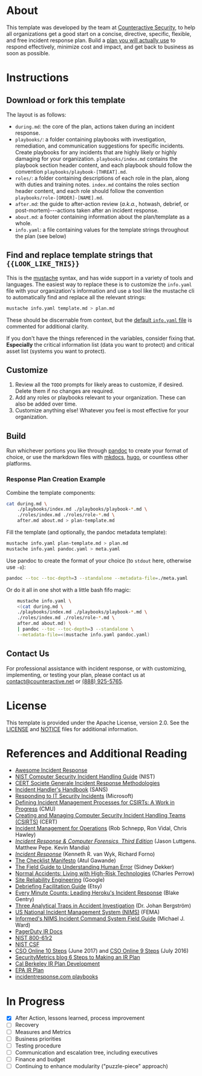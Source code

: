 # About

This template was developed by the team at [Counteractive Security](https://www.counteractive.net), to help all organizations get a good start on a concise, directive, specific, flexible, and free incident response plan.  Build a [plan you will actually use](https://www.counteractive.net/posts/an-ir-plan-you-will-use/) to respond effectively, minimize cost and impact, and get back to business as soon as possible.

# Instructions

## Download or fork this template

The layout is as follows:

* `during.md`: the core of the plan, actions taken during an incident response.
* `playbooks/`: a folder containing playbooks with investigation, remediation, and communication suggestions for specific incidents.  Create playbooks for any incidents that are highly likely or highly damaging for your organization.  `playbooks/index.md` contains the playbook section header content, and each playbook should follow the convention `playbooks/playbook-[THREAT].md`.
* `roles/`: a folder containing descriptions of each role in the plan, along with duties and training notes.  `index.md` contains the roles section header content, and each role should follow the convention `playbooks/role-[ORDER]-[NAME].md`.
* `after.md`: the guide to after-action review (_a.k.a._, hotwash, debrief, or post-mortem)---actions taken after an incident response.
* `about.md`: a footer containing information about the plan/template as a whole.
* `info.yaml`: a file containing values for the template strings throughout the plan (see below)

## Find and replace template strings that `{{LOOK_LIKE_THIS}}`

This is the [mustache](https://mustache.github.io/) syntax, and has wide support in a variety of tools and languages.  The easiest way to replace these is to customize the `info.yaml` file with your organization's information and use a tool like the mustache cli to automatically find and replace all the relevant strings:

```bash
mustache info.yaml template.md > plan.md
```

These should be discernable from context, but the [default `info.yaml` file](./info.yaml) is commented for additional clarity.

If you don't have the things referenced in the variables, consider fixing that.  **Especially** the critical information list (data you want to protect) and critical asset list (systems you want to protect).

## Customize

1. Review all the `TODO` prompts for likely areas to customize, if desired.  Delete them if no changes are required.
1. Add any roles or playbooks relevant to your organization. These can also be added over time.
1. Customize anything else!  Whatever you feel is most effective for your organization.

## Build

Run whichever portions you like through [pandoc](https://pandoc.org/installing.html) to create your format of choice, or use the markdown files with [mkdocs](http://www.mkdocs.org/), [hugo](https://gohugo.io/), or countless other platforms.

### Response Plan Creation Example

Combine the template components:

```bash
cat during.md \
    ./playbooks/index.md ./playbooks/playbook-*.md \
    ./roles/index.md ./roles/role-*.md \
    after.md about.md > plan-template.md
```

Fill the template (and optionally, the pandoc metadata template):

```bash
mustache info.yaml plan-template.md > plan.md
mustache info.yaml pandoc.yaml > meta.yaml
```

Use pandoc to create the format of your choice (to `stdout` here, otherwise use `-o`):

```bash
pandoc --toc --toc-depth=3 --standalone --metadata-file=./meta.yaml
```

Or do it all in one shot with a little bash fifo magic:

```bash
    mustache info.yaml \
    <(cat during.md \
    ./playbooks/index.md ./playbooks/playbook-*.md \
    ./roles/index.md ./roles/role-*.md \
    after.md about.md) \
    | pandoc --toc --toc-depth=3 --standalone \
    --metadata-file=<(mustache info.yaml pandoc.yaml)
```

## Contact Us

For professional assistance with incident response, or with customizing, implementing, or testing your plan, please contact us at contact@counteractive.net or [(888) 925-5765](tel:+18889255765).

# License

This template is provided under the Apache License, version 2.0.  See the [LICENSE](./LICENSE) and [NOTICE](./NOTICE) files for additional information.

# References and Additional Reading

* [Awesome Incident Response](https://github.com/meirwah/awesome-incident-response)
* [NIST Computer Security Incident Handling Guide](http://nvlpubs.nist.gov/nistpubs/SpecialPublications/NIST.SP.800-61r2.pdf) (NIST)
* [CERT Societe Generale Incident Response Methodologies](https://github.com/certsocietegenerale/IRM/tree/master/EN)
* [Incident Handler's Handbook](https://www.sans.org/reading-room/whitepapers/incident/incident-handlers-handbook-33901) (SANS)
* [Responding to IT Security Incidents](https://technet.microsoft.com/en-us/library/cc700825.aspx) (Microsoft)
* [Defining Incident Management Processes for CSIRTs: A Work in Progress](http://resources.sei.cmu.edu/library/asset-view.cfm?assetid=7153) (CMU)
* [Creating and Managing Computer Security Incident Handling Teams (CSIRTS)](https://www.first.org/conference/2008/papers/killcrece-georgia-slides.pdf) (CERT)
* [Incident Management for Operations](http://shop.oreilly.com/product/0636920036159.do) (Rob Schnepp, Ron Vidal, Chris Hawley)
* [_Incident Response & Computer Forensics, Third Edition_](http://a.co/cUkFzMh) (Jason Luttgens. Matthew Pepe. Kevin Mandia)
* [_Incident Response_](http://shop.oreilly.com/product/9780596001308.do) (Kenneth R. van Wyk, Richard Forno)
* [The Checklist Manifesto](http://atulgawande.com/book/the-checklist-manifesto/) (Atul Gawande)
* [The Field Guide to Understanding Human Error](https://www.amazon.com/Field-Guide-Understanding-Human-Error/dp/0754648265) (Sidney Dekker)
* [Normal Accidents: Living with High-Risk Technologies](https://www.amazon.com/Normal-Accidents-Living-High-Risk-Technologies/dp/0691004129) (Charles Perrow)
* [Site Reliability Engineering](https://landing.google.com/sre/book.html) (Google)
* [Debriefing Facilitation Guide](http://extfiles.etsy.com/DebriefingFacilitationGuide.pdf) (Etsy)
* [Every Minute Counts: Leading Heroku's Incident Response](https://www.heavybit.com/library/video/every-minute-counts-coordinating-herokus-incident-response/) (Blake Gentry)
* [Three Analytical Traps in Accident Investigation](https://www.youtube.com/watch?v=TqaFT-0cY7U) (Dr. Johan Bergström)
* [US National Incident Management System (NIMS)](https://www.fema.gov/national-incident-management-system) (FEMA)
* [Informed's NIMS Incident Command System Field Guide](https://www.amazon.com/gp/product/1284038408) (Michael J. Ward)
* [PagerDuty IR Docs](https://response.pagerduty.com/)
* [NIST 800-61r2](http://nvlpubs.nist.gov/nistpubs/SpecialPublications/NIST.SP.800-61r2.pdf)
* [NIST CSF](https://www.nist.gov/cyberframework)
* [CSO Online 10 Steps](https://www.csoonline.com/article/3203705/security/10-steps-for-a-successful-incident-response-plan.html) (June 2017) and [CSO Online 9 Steps](https://www.csoonline.com/article/3099684/disaster-recovery/9-steps-for-a-successful-incident-response-plan.html) (July 2016)
* [SecurityMetrics blog 6 Steps to Making an IR Plan](http://blog.securitymetrics.com/2017/01/6-steps-to-making-incident-response-plan.html)
* [Cal Berkeley IR Plan Development](https://security.berkeley.edu/incident-response-planning-guideline)
* [EPA IR Plan](https://www.epa.gov/sites/production/files/2016-01/documents/cio_2150-p-08.2.pdf)
* [incidentresponse.com playbooks](https://www.incidentresponse.com/playbooks/)

# In Progress

* [x] After Action, lessons learned, process improvement
* [ ] Recovery
* [ ] Measures and Metrics
* [ ] Business priorities
* [ ] Testing procedure
* [ ] Communication and escalation tree, including executives
* [ ] Finance and budget
* [ ] Continuing to enhance modularity ("puzzle-piece" approach)
